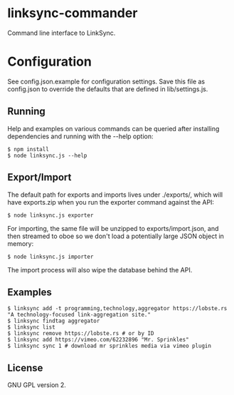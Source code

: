 # linksync-commander #

Command line interface to LinkSync.

# Configuration #

See config.json.example for configuration settings.  Save this file as config.json to override the defaults that are defined in lib/settings.js.

## Running ##

Help and examples on various commands can be queried after installing dependencies and running with the --help option:

	$ npm install
	$ node linksync.js --help

## Export/Import ##

The default path for exports and imports lives under ./exports/, which will
have exports.zip when you run the exporter command against the API:

	$ node linksync.js exporter

For importing, the same file will be unzipped to exports/import.json, and then
streamed to oboe so we don't load a potentially large JSON object in memory:

	$ node linksync.js importer

The import process will also wipe the database behind the API.

## Examples ##

	$ linksync add -t programming,technology,aggregator https://lobste.rs "A technology-focused link-aggregation site."
	$ linksync findtag aggregator
	$ linksync list
	$ linksync remove https://lobste.rs # or by ID
	$ linksync add https://vimeo.com/62232896 "Mr. Sprinkles"
	$ linksync sync 1 # download mr sprinkles media via vimeo plugin

## License ##

GNU GPL version 2.
